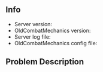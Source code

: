 <!-- Please fill out all fields as applicable, providing as many details as possible -->

## Info

<!-- For the last two, please post links to a pastebin.com upload of the file -->
- Server version: 
- OldCombatMechanics version: 
- Server log file: 
- OldCombatMechanics config file: 

## Problem Description
> 
